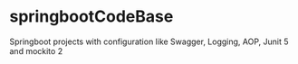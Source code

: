 # springbootCodeBase
Springboot projects with configuration like Swagger, Logging, AOP, Junit 5 and mockito 2
